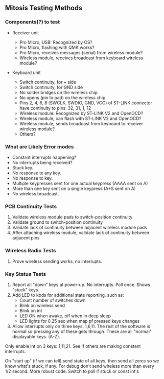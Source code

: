 ## Mitosis Testing Methods

### Components(?) to test

* Receiver unit
  * Pro Micro, USB: Recognized by OS? 
  * Pro Micro, flashing with QMK works?
  * Pro Micro, receives messages (serial) from wireless module?
  * Wireless module, receives broadcast from keyboard wireless module?

* Keyboard unit
  * Switch continuity, for + side
  * Switch continuity, for GND side
  * No solder bridges on the wireless chip
  * No opens (pin to pad) on the wireless chip
  * Pins 2, 4, 6, 8 (SWCLK, SWDIO, GND, VCC) of ST-LINK connector have
continuity to pins: 32, 31, 1, 12
  * Wireless module: Recognized by ST-LINK V2 and OpenOCD? 
  * Wireless module, can flash with ST-LINK V2 and OpenOCD? 
  * Wireless module, sends broadcast from keyboard to receiver wireless module?
  * Others? 

### What are Likely Error modes

* Constant interrupts happening? 
* No interrupts being received? 
* Stuck key. 
* No response to any key.
* No response to key.
* Multiple keypresses sent for one actual keypress (AAAA sent on A)
* More than one key sent on a single keypress (A+S sent on A)
* No wireless broadcast. 


### PCB Continuity Tests

1. Validate wireless module pads to switch-position continuity
2. Validate ground to switch-position continuity
3. Validate lack of continuity between adjacent wireless module pads
4. After attaching wireless module, validate lack of continuity between adjacent pins

### Wireless Radio Tests

1. Prove wireless sending works, no interrupts. 

### Key Status Tests

1. Report all "down" keys at power-up. No interrupts. Poll once. Shows "stuck" keys.
2. Add LED to kbds for additional state reporting, such as:
    * Count number of switches down
    * Blink on wireless send
    * Blink on int
    * LED ON when awake, off when in deep sleep
    * LED lights for 0.25 sec when map pf pressed keys changes
3. Allow interrupts only on three keys: 1,6,11. The rest of the software is
normal so pressing any of these gets through. These are all "normal" displayable
keys. (A-Z).

Only enable int on 3 keys: 1,11,21. See if others are making constant interrupts.




On "start up" (if we can tell) send state of all keys, then send all zeros so we
know what's stuck, if any. 
For debug don't send wireless more than every 1/2 second. 
More robust code. Switch to poll if stuck or const int's 
